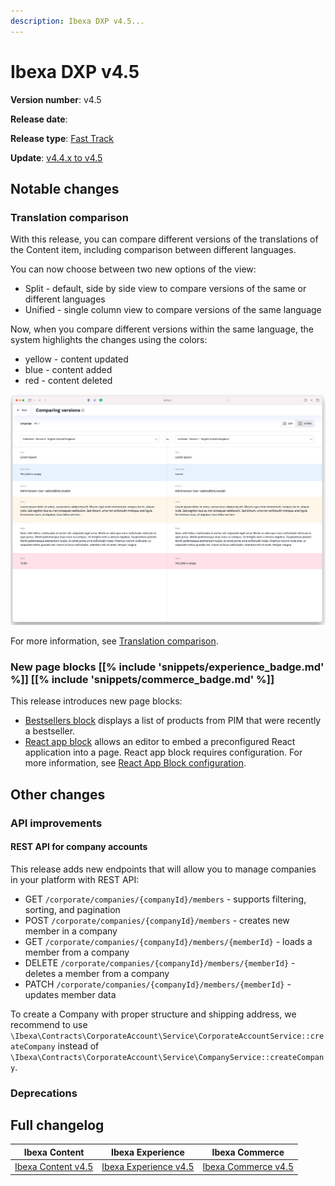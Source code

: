 ```yaml
---
description: Ibexa DXP v4.5...
---
```


# Ibexa DXP v4.5

**Version number**: v4.5

**Release date**: 

**Release type**: [Fast Track](https://support.ibexa.co/Public/service-life)

**Update**: [v4.4.x to v4.5](https://doc.ibexa.co/en/latest/update_and_migration/from_4.4/update_from_4.4/)

## Notable changes

### Translation comparison

With this release, you can compare different versions of the translations of the Content item, including comparison between different languages. 

You can now choose between two new options of the view:

- Split - default, side by side view to compare versions of the same or different languages
- Unified - single column view to compare versions of the same language

Now, when you compare different versions within the same language, the system highlights the changes using the colors:

- yellow - content updated
- blue - content added
- red - content deleted

![Translation comparison](img/4.5_comparison_view.png "Translation comparison")

For more information, see [Translation comparison](https://doc.ibexa.co/projects/userguide/en/master/content_management/translate_content/#translation-comparison).

### New page blocks [[% include 'snippets/experience_badge.md' %]] [[% include 'snippets/commerce_badge.md' %]]

This release introduces new page blocks:

- [Bestsellers block](https://doc.ibexa.co/projects/userguide/en/4.5/content_management/block_reference/#bestsellers-block) displays a list of products from PIM that were recently a bestseller.
- [React app block](https://doc.ibexa.co/projects/userguide/en/4.5/content_management/pages/#react-app-block) allows an editor to embed a preconfigured React application into a page. React app block requires configuration. For more information, see [React App Block configuration](https://doc.ibexa.co/projects/userguide/en/4.5/content_management/pages/react_app_block/#react-app-block-configuration).

## Other changes

### API improvements

#### REST API for company accounts

This release adds new endpoints that will allow you to manage companies in your platform with REST API:

- GET  `/corporate/companies/{companyId}/members` - supports filtering, sorting, and pagination
- POST `/corporate/companies/{companyId}/members` - creates new member in a company
- GET `/corporate/companies/{companyId}/members/{memberId}` - loads a member from a company
- DELETE  `/corporate/companies/{companyId}/members/{memberId}` - deletes a member from a company
- PATCH `/corporate/companies/{companyId}/members/{memberId}` - updates member data

To create a Company with proper structure and shipping address, we recommend to use
`\Ibexa\Contracts\CorporateAccount\Service\CorporateAccountService::createCompany` instead of
`\Ibexa\Contracts\CorporateAccount\Service\CompanyService::createCompany`.

### Deprecations

## Full changelog

| Ibexa Content          | Ibexa Experience          | Ibexa Commerce          |
|------------------------|---------------------------|-------------------------|
| [Ibexa Content v4.5]() | [Ibexa Experience v4.5]() | [Ibexa Commerce v4.5]() |
